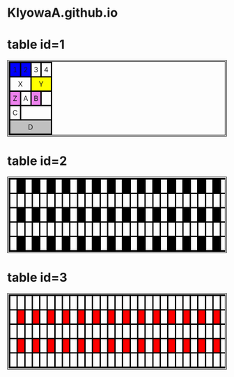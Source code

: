 # KlyowaA.github.io
<html>
<style>
    table { 
		width: 100%;
		border: 4px double black;
		border-collapse: collapse;
	}
	tr { 
		text-align: center;
		padding: 5px;
		border: 3px solid black;
	}
	td { 
		padding: 5px;
		border: 3px solid black;
	}
</style>
<body>
	<h1>table id=1</h1>
	<table id="table1">
		<tr>
			<td bgcolor="#0000ff">1</td>
			<td bgcolor="#0000ff">2</td>
			<td>3</td>
			<td>4</td>
		</tr>
		<tr>
			<td colspan="2">X</td>
			<td colspan="2" bgcolor="#ffff00">Y</td>
		</tr>
		<tr>
			<td bgcolor="#ee82ee">Z</td>
			<td>A</td>
			<td bgcolor="#ee82ee">B</td>
		</tr>
		<tr>
			<td>C</td>
		</tr>
		<tr>
			<td colspan="4" bgcolor="#c0c0c0">D</td>
		</tr>
	</table>
	<h1>table id=2</h1>
	<table id="table2">
		<tr>
			<td>&nbsp;</td>
			<td bgcolor="#000000">&nbsp;</td>
			<td>&nbsp;</td>
			<td bgcolor="#000000">&nbsp;</td>
			<td>&nbsp;</td>
			<td bgcolor="#000000">&nbsp;</td>
			<td>&nbsp;</td>
			<td bgcolor="#000000">&nbsp;</td>
			<td>&nbsp;</td>
			<td bgcolor="#000000">&nbsp;</td>
			<td>&nbsp;</td>
			<td bgcolor="#000000">&nbsp;</td>
			<td>&nbsp;</td>
			<td bgcolor="#000000">&nbsp;</td>
			<td>&nbsp;</td>
			<td bgcolor="#000000">&nbsp;</td>
			<td>&nbsp;</td>
			<td bgcolor="#000000">&nbsp;</td>
			<td>&nbsp;</td>
			<td bgcolor="#000000">&nbsp;</td>
			<td>&nbsp;</td>
			<td bgcolor="#000000">&nbsp;</td>
			<td>&nbsp;</td>
			<td bgcolor="#000000">&nbsp;</td>
			<td>&nbsp;</td>
			<td bgcolor="#000000">&nbsp;</td>
			<td>&nbsp;</td>
			<td bgcolor="#000000">&nbsp;</td>
			<td>&nbsp;</td>
			<td bgcolor="#000000">&nbsp;</td>
			<td>&nbsp;</td>
			<td bgcolor="#000000">&nbsp;</td>
			<td>&nbsp;</td>
			<td bgcolor="#000000">&nbsp;</td>
			<td>&nbsp;</td>
			<td bgcolor="#000000">&nbsp;</td>
		</tr>
		<tr>
			<td>&nbsp;</td>
			<td>&nbsp;</td>
			<td>&nbsp;</td>
			<td>&nbsp;</td>
			<td>&nbsp;</td>
			<td>&nbsp;</td>
			<td>&nbsp;</td>
			<td>&nbsp;</td>
			<td>&nbsp;</td>
			<td>&nbsp;</td>
			<td>&nbsp;</td>
			<td>&nbsp;</td>
			<td>&nbsp;</td>
			<td>&nbsp;</td>
			<td>&nbsp;</td>
			<td>&nbsp;</td>
			<td>&nbsp;</td>
			<td>&nbsp;</td>
			<td>&nbsp;</td>
			<td>&nbsp;</td>
			<td>&nbsp;</td>
			<td>&nbsp;</td>
			<td>&nbsp;</td>
			<td>&nbsp;</td>
			<td>&nbsp;</td>
			<td>&nbsp;</td>
			<td>&nbsp;</td>
			<td>&nbsp;</td>
			<td>&nbsp;</td>
			<td>&nbsp;</td>
			<td>&nbsp;</td>
			<td>&nbsp;</td>
			<td>&nbsp;</td>
			<td>&nbsp;</td>
			<td>&nbsp;</td>
			<td>&nbsp;</td>
		</tr>
		<tr>
			<td>&nbsp;</td>
			<td bgcolor="#000000">&nbsp;</td>
			<td>&nbsp;</td>
			<td bgcolor="#000000">&nbsp;</td>
			<td>&nbsp;</td>
			<td bgcolor="#000000">&nbsp;</td>
			<td>&nbsp;</td>
			<td bgcolor="#000000">&nbsp;</td>
			<td>&nbsp;</td>
			<td bgcolor="#000000">&nbsp;</td>
			<td>&nbsp;</td>
			<td bgcolor="#000000">&nbsp;</td>
			<td>&nbsp;</td>
			<td bgcolor="#000000">&nbsp;</td>
			<td>&nbsp;</td>
			<td bgcolor="#000000">&nbsp;</td>
			<td>&nbsp;</td>
			<td bgcolor="#000000">&nbsp;</td>
			<td>&nbsp;</td>
			<td bgcolor="#000000">&nbsp;</td>
			<td>&nbsp;</td>
			<td bgcolor="#000000">&nbsp;</td>
			<td>&nbsp;</td>
			<td bgcolor="#000000">&nbsp;</td>
			<td>&nbsp;</td>
			<td bgcolor="#000000">&nbsp;</td>
			<td>&nbsp;</td>
			<td bgcolor="#000000">&nbsp;</td>
			<td>&nbsp;</td>
			<td bgcolor="#000000">&nbsp;</td>
			<td>&nbsp;</td>
			<td bgcolor="#000000">&nbsp;</td>
			<td>&nbsp;</td>
			<td bgcolor="#000000">&nbsp;</td>
			<td>&nbsp;</td>
			<td bgcolor="#000000">&nbsp;</td>
		</tr>
		<tr>
			<td>&nbsp;</td>
			<td>&nbsp;</td>
			<td>&nbsp;</td>
			<td>&nbsp;</td>
			<td>&nbsp;</td>
			<td>&nbsp;</td>
			<td>&nbsp;</td>
			<td>&nbsp;</td>
			<td>&nbsp;</td>
			<td>&nbsp;</td>
			<td>&nbsp;</td>
			<td>&nbsp;</td>
			<td>&nbsp;</td>
			<td>&nbsp;</td>
			<td>&nbsp;</td>
			<td>&nbsp;</td>
			<td>&nbsp;</td>
			<td>&nbsp;</td>
			<td>&nbsp;</td>
			<td>&nbsp;</td>
			<td>&nbsp;</td>
			<td>&nbsp;</td>
			<td>&nbsp;</td>
			<td>&nbsp;</td>
			<td>&nbsp;</td>
			<td>&nbsp;</td>
			<td>&nbsp;</td>
			<td>&nbsp;</td>
			<td>&nbsp;</td>
			<td>&nbsp;</td>
			<td>&nbsp;</td>
			<td>&nbsp;</td>
			<td>&nbsp;</td>
			<td>&nbsp;</td>
			<td>&nbsp;</td>
			<td>&nbsp;</td>
		</tr>
		<tr>
			<td>&nbsp;</td>
			<td bgcolor="#000000">&nbsp;</td>
			<td>&nbsp;</td>
			<td bgcolor="#000000">&nbsp;</td>
			<td>&nbsp;</td>
			<td bgcolor="#000000">&nbsp;</td>
			<td>&nbsp;</td>
			<td bgcolor="#000000">&nbsp;</td>
			<td>&nbsp;</td>
			<td bgcolor="#000000">&nbsp;</td>
			<td>&nbsp;</td>
			<td bgcolor="#000000">&nbsp;</td>
			<td>&nbsp;</td>
			<td bgcolor="#000000">&nbsp;</td>
			<td>&nbsp;</td>
			<td bgcolor="#000000">&nbsp;</td>
			<td>&nbsp;</td>
			<td bgcolor="#000000">&nbsp;</td>
			<td>&nbsp;</td>
			<td bgcolor="#000000">&nbsp;</td>
			<td>&nbsp;</td>
			<td bgcolor="#000000">&nbsp;</td>
			<td>&nbsp;</td>
			<td bgcolor="#000000">&nbsp;</td>
			<td>&nbsp;</td>
			<td bgcolor="#000000">&nbsp;</td>
			<td>&nbsp;</td>
			<td bgcolor="#000000">&nbsp;</td>
			<td>&nbsp;</td>
			<td bgcolor="#000000">&nbsp;</td>
			<td>&nbsp;</td>
			<td bgcolor="#000000">&nbsp;</td>
			<td>&nbsp;</td>
			<td bgcolor="#000000">&nbsp;</td>
			<td>&nbsp;</td>
			<td bgcolor="#000000">&nbsp;</td>
		</tr>
	</table>
	<h1>table id=3</h1>
	<table id="table3">
		<tr>
			<td>&nbsp;</td>
			<td>&nbsp;</td>
			<td>&nbsp;</td>
			<td>&nbsp;</td>
			<td>&nbsp;</td>
			<td>&nbsp;</td>
			<td>&nbsp;</td>
			<td>&nbsp;</td>
			<td>&nbsp;</td>
			<td>&nbsp;</td>
			<td>&nbsp;</td>
			<td>&nbsp;</td>
			<td>&nbsp;</td>
			<td>&nbsp;</td>
			<td>&nbsp;</td>
			<td>&nbsp;</td>
			<td>&nbsp;</td>
			<td>&nbsp;</td>
			<td>&nbsp;</td>
			<td>&nbsp;</td>
			<td>&nbsp;</td>
			<td>&nbsp;</td>
			<td>&nbsp;</td>
			<td>&nbsp;</td>
			<td>&nbsp;</td>
			<td>&nbsp;</td>
			<td>&nbsp;</td>
			<td>&nbsp;</td>
			<td>&nbsp;</td>
			<td>&nbsp;</td>
			<td>&nbsp;</td>
			<td>&nbsp;</td>
			<td>&nbsp;</td>
			<td>&nbsp;</td>
			<td>&nbsp;</td>
			<td>&nbsp;</td>
		</tr>
		<tr>
			<td>&nbsp;</td>
			<td bgcolor="#ff0000">&nbsp;</td>
			<td>&nbsp;</td>
			<td bgcolor="#ff0000">&nbsp;</td>
			<td>&nbsp;</td>
			<td bgcolor="#ff0000">&nbsp;</td>
			<td>&nbsp;</td>
			<td bgcolor="#ff0000">&nbsp;</td>
			<td>&nbsp;</td>
			<td bgcolor="#ff0000">&nbsp;</td>
			<td>&nbsp;</td>
			<td bgcolor="#ff0000">&nbsp;</td>
			<td>&nbsp;</td>
			<td bgcolor="#ff0000">&nbsp;</td>
			<td>&nbsp;</td>
			<td bgcolor="#ff0000">&nbsp;</td>
			<td>&nbsp;</td>
			<td bgcolor="#ff0000">&nbsp;</td>
			<td>&nbsp;</td>
			<td bgcolor="#ff0000">&nbsp;</td>
			<td>&nbsp;</td>
			<td bgcolor="#ff0000">&nbsp;</td>
			<td>&nbsp;</td>
			<td bgcolor="#ff0000">&nbsp;</td>
			<td>&nbsp;</td>
			<td bgcolor="#ff0000">&nbsp;</td>
			<td>&nbsp;</td>
			<td bgcolor="#ff0000">&nbsp;</td>
			<td>&nbsp;</td>
			<td bgcolor="#ff0000">&nbsp;</td>
			<td>&nbsp;</td>
			<td bgcolor="#ff0000">&nbsp;</td>
			<td>&nbsp;</td>
			<td bgcolor="#ff0000">&nbsp;</td>
			<td>&nbsp;</td>
			<td bgcolor="#ff0000">&nbsp;</td>
		</tr>
		<tr>
			<td>&nbsp;</td>
			<td>&nbsp;</td>
			<td>&nbsp;</td>
			<td>&nbsp;</td>
			<td>&nbsp;</td>
			<td>&nbsp;</td>
			<td>&nbsp;</td>
			<td>&nbsp;</td>
			<td>&nbsp;</td>
			<td>&nbsp;</td>
			<td>&nbsp;</td>
			<td>&nbsp;</td>
			<td>&nbsp;</td>
			<td>&nbsp;</td>
			<td>&nbsp;</td>
			<td>&nbsp;</td>
			<td>&nbsp;</td>
			<td>&nbsp;</td>
			<td>&nbsp;</td>
			<td>&nbsp;</td>
			<td>&nbsp;</td>
			<td>&nbsp;</td>
			<td>&nbsp;</td>
			<td>&nbsp;</td>
			<td>&nbsp;</td>
			<td>&nbsp;</td>
			<td>&nbsp;</td>
			<td>&nbsp;</td>
			<td>&nbsp;</td>
			<td>&nbsp;</td>
			<td>&nbsp;</td>
			<td>&nbsp;</td>
			<td>&nbsp;</td>
			<td>&nbsp;</td>
			<td>&nbsp;</td>
			<td>&nbsp;</td>
		</tr>
		<tr>
			<td>&nbsp;</td>
			<td bgcolor="#ff0000">&nbsp;</td>
			<td>&nbsp;</td>
			<td bgcolor="#ff0000">&nbsp;</td>
			<td>&nbsp;</td>
			<td bgcolor="#ff0000">&nbsp;</td>
			<td>&nbsp;</td>
			<td bgcolor="#ff0000">&nbsp;</td>
			<td>&nbsp;</td>
			<td bgcolor="#ff0000">&nbsp;</td>
			<td>&nbsp;</td>
			<td bgcolor="#ff0000">&nbsp;</td>
			<td>&nbsp;</td>
			<td bgcolor="#ff0000">&nbsp;</td>
			<td>&nbsp;</td>
			<td bgcolor="#ff0000">&nbsp;</td>
			<td>&nbsp;</td>
			<td bgcolor="#ff0000">&nbsp;</td>
			<td>&nbsp;</td>
			<td bgcolor="#ff0000">&nbsp;</td>
			<td>&nbsp;</td>
			<td bgcolor="#ff0000">&nbsp;</td>
			<td>&nbsp;</td>
			<td bgcolor="#ff0000">&nbsp;</td>
			<td>&nbsp;</td>
			<td bgcolor="#ff0000">&nbsp;</td>
			<td>&nbsp;</td>
			<td bgcolor="#ff0000">&nbsp;</td>
			<td>&nbsp;</td>
			<td bgcolor="#ff0000">&nbsp;</td>
			<td>&nbsp;</td>
			<td bgcolor="#ff0000">&nbsp;</td>
			<td>&nbsp;</td>
			<td bgcolor="#ff0000">&nbsp;</td>
			<td>&nbsp;</td>
			<td bgcolor="#ff0000">&nbsp;</td>
		</tr>
		<tr>
			<td>&nbsp;</td>
			<td>&nbsp;</td>
			<td>&nbsp;</td>
			<td>&nbsp;</td>
			<td>&nbsp;</td>
			<td>&nbsp;</td>
			<td>&nbsp;</td>
			<td>&nbsp;</td>
			<td>&nbsp;</td>
			<td>&nbsp;</td>
			<td>&nbsp;</td>
			<td>&nbsp;</td>
			<td>&nbsp;</td>
			<td>&nbsp;</td>
			<td>&nbsp;</td>
			<td>&nbsp;</td>
			<td>&nbsp;</td>
			<td>&nbsp;</td>
			<td>&nbsp;</td>
			<td>&nbsp;</td>
			<td>&nbsp;</td>
			<td>&nbsp;</td>
			<td>&nbsp;</td>
			<td>&nbsp;</td>
			<td>&nbsp;</td>
			<td>&nbsp;</td>
			<td>&nbsp;</td>
			<td>&nbsp;</td>
			<td>&nbsp;</td>
			<td>&nbsp;</td>
			<td>&nbsp;</td>
			<td>&nbsp;</td>
			<td>&nbsp;</td>
			<td>&nbsp;</td>
			<td>&nbsp;</td>
			<td>&nbsp;</td>
		</tr>
	</table>
</body>
</html>
